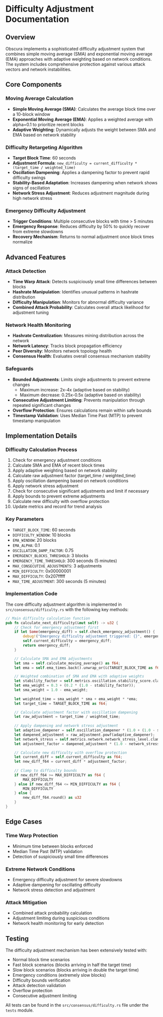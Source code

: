 # Difficulty Adjustment Documentation

## Overview
Obscura implements a sophisticated difficulty adjustment system that combines simple moving average (SMA) and exponential moving average (EMA) approaches with adaptive weighting based on network conditions. The system includes comprehensive protection against various attack vectors and network instabilities.

## Core Components

### Moving Average Calculation
- **Simple Moving Average (SMA)**: Calculates the average block time over a 10-block window
- **Exponential Moving Average (EMA)**: Applies a weighted average with alpha=0.1 to prioritize recent blocks
- **Adaptive Weighting**: Dynamically adjusts the weight between SMA and EMA based on network stability

### Difficulty Retargeting Algorithm
- **Target Block Time**: 60 seconds
- **Adjustment Formula**: `new_difficulty = current_difficulty * (target_time / weighted_time)`
- **Oscillation Dampening**: Applies a dampening factor to prevent rapid difficulty swings
- **Stability-Based Adaptation**: Increases dampening when network shows signs of oscillation
- **Network Stress Adjustment**: Reduces adjustment magnitude during high network stress

### Emergency Difficulty Adjustment
- **Trigger Conditions**: Multiple consecutive blocks with time > 5 minutes
- **Emergency Response**: Reduces difficulty by 50% to quickly recover from extreme slowdowns
- **Recovery Mechanism**: Returns to normal adjustment once block times normalize

## Advanced Features

### Attack Detection
- **Time Warp Attack**: Detects suspiciously small time differences between blocks
- **Hashrate Manipulation**: Identifies unusual patterns in hashrate distribution
- **Difficulty Manipulation**: Monitors for abnormal difficulty variance
- **Combined Attack Probability**: Calculates overall attack likelihood for adjustment tuning

### Network Health Monitoring
- **Hashrate Centralization**: Measures mining distribution across the network
- **Network Latency**: Tracks block propagation efficiency
- **Peer Diversity**: Monitors network topology health
- **Consensus Health**: Evaluates overall consensus mechanism stability

### Safeguards
- **Bounded Adjustments**: Limits single adjustments to prevent extreme changes
  - Maximum increase: 2x-4x (adaptive based on stability)
  - Maximum decrease: 0.25x-0.5x (adaptive based on stability)
- **Consecutive Adjustment Limiting**: Prevents manipulation through repeated significant changes
- **Overflow Protection**: Ensures calculations remain within safe bounds
- **Timestamp Validation**: Uses Median Time Past (MTP) to prevent timestamp manipulation

## Implementation Details

### Difficulty Calculation Process
1. Check for emergency adjustment conditions
2. Calculate SMA and EMA of recent block times
3. Apply adaptive weighting based on network stability
4. Calculate raw adjustment factor (target_time / weighted_time)
5. Apply oscillation dampening based on network conditions
6. Apply network stress adjustment
7. Check for consecutive significant adjustments and limit if necessary
8. Apply bounds to prevent extreme adjustments
9. Calculate new difficulty with overflow protection
10. Update metrics and record for trend analysis

### Key Parameters
- `TARGET_BLOCK_TIME`: 60 seconds
- `DIFFICULTY_WINDOW`: 10 blocks
- `EMA_WINDOW`: 20 blocks
- `EMA_ALPHA`: 0.1
- `OSCILLATION_DAMP_FACTOR`: 0.75
- `EMERGENCY_BLOCKS_THRESHOLD`: 3 blocks
- `EMERGENCY_TIME_THRESHOLD`: 300 seconds (5 minutes)
- `MAX_CONSECUTIVE_ADJUSTMENTS`: 3 adjustments
- `MIN_DIFFICULTY`: 0x00000001
- `MAX_DIFFICULTY`: 0x207fffff
- `MAX_TIME_ADJUSTMENT`: 300 seconds (5 minutes)

### Implementation Code
The core difficulty adjustment algorithm is implemented in `src/consensus/difficulty.rs` with the following key methods:

```rust
// Main difficulty calculation function
pub fn calculate_next_difficulty(&mut self) -> u32 {
    // Check for emergency adjustment first
    if let Some(emergency_diff) = self.check_emergency_adjustment() {
        debug!("Emergency difficulty adjustment triggered: {}", emergency_diff);
        self.current_difficulty = emergency_diff;
        return emergency_diff;
    }

    // Calculate SMA and EMA adjustments
    let sma = self.calculate_moving_average() as f64;
    let ema = self.ema_times.back().unwrap_or(&(TARGET_BLOCK_TIME as f64));

    // Weighted combination of SMA and EMA with adaptive weights
    let stability_factor = self.metrics.oscillation.stability_score.clamp(0.0, 1.0);
    let ema_weight = 0.3 + (0.2 * (1.0 - stability_factor));
    let sma_weight = 1.0 - ema_weight;
    
    let weighted_time = sma_weight * sma + ema_weight * *ema;
    let target_time = TARGET_BLOCK_TIME as f64;

    // Calculate adjustment factor with oscillation dampening
    let raw_adjustment = target_time / weighted_time;
    
    // Apply dampening and network stress adjustment
    let adaptive_dampener = self.oscillation_dampener * (1.0 + (1.0 - stability_factor) * 0.5);
    let dampened_adjustment = raw_adjustment.powf(adaptive_dampener);
    let network_stress = self.metrics.network.network_stress_level.clamp(0.0, 1.0);
    let adjustment_factor = dampened_adjustment * (1.0 - network_stress * 0.5);

    // Calculate new difficulty with overflow protection
    let current_diff = self.current_difficulty as f64;
    let new_diff_f64 = current_diff * adjustment_factor;
    
    // Clamp to difficulty bounds
    if new_diff_f64 >= MAX_DIFFICULTY as f64 {
        MAX_DIFFICULTY
    } else if new_diff_f64 <= MIN_DIFFICULTY as f64 {
        MIN_DIFFICULTY
    } else {
        new_diff_f64.round() as u32
    }
}
```

## Edge Cases

### Time Warp Protection
- Minimum time between blocks enforced
- Median Time Past (MTP) validation
- Detection of suspiciously small time differences

### Extreme Network Conditions
- Emergency difficulty adjustment for severe slowdowns
- Adaptive dampening for oscillating difficulty
- Network stress detection and adjustment

### Attack Mitigation
- Combined attack probability calculation
- Adjustment limiting during suspicious conditions
- Network health monitoring for early detection

## Testing
The difficulty adjustment mechanism has been extensively tested with:
- Normal block time scenarios
- Fast block scenarios (blocks arriving in half the target time)
- Slow block scenarios (blocks arriving in double the target time)
- Emergency conditions (extremely slow blocks)
- Difficulty bounds verification
- Attack detection validation
- Overflow protection
- Consecutive adjustment limiting

All tests can be found in the `src/consensus/difficulty.rs` file under the `tests` module. 